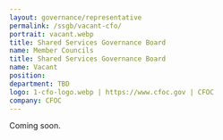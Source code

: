 ```yaml
---
layout: governance/representative
permalink: /ssgb/vacant-cfo/
portrait: vacant.webp
title: Shared Services Governance Board
name: Member Councils
title: Shared Services Governance Board
name: Vacant
position: 
department: TBD
logo: 1-cfo-logo.webp | https://www.cfoc.gov | CFOC
company: CFOC
---
```


Coming soon.
